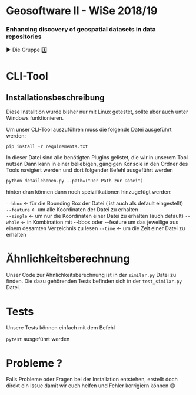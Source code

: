 # Geosoftware II - WiSe 2018/19
### Enhancing discovery of geospatial datasets in data repositories

:arrow_forward: Die Gruppe :one:

# CLI-Tool
## Installationsbeschreibung
Diese Installtion wurde bisher nur mit Linux getestet, sollte aber auch unter Windows funktionieren.

Um unser CLI-Tool auszuführen muss die folgende Datei ausgeführt werden:
   
`pip install -r requirements.txt`
   
In dieser Datei sind alle benötigten Plugins gelistet, die wir in unserem Tool nutzen
Dann kann in einer beliebigen, gängigen Konsole in den Ordner des Tools navigiert werden und
dort folgender Befehl ausgeführt werden 

`python detailebenen.py --path=("Der Path zur Datei")`

hinten dran können dann noch speizifikationen hinzugefügt werden:

`--bbox` &larr; für die Bounding Box der Datei ( ist auch als default eingestellt)   
`--feature` &larr; um alle Koordinaten der Datei zu erhalten   
`--single` &larr; um nur die Koordinaten einer Datei zu erhalten (auch default)
`--whole` &larr; in Kombination mit --bbox oder --feature um das jeweilige aus einem desamten Verzeichnis zu lesen
`--time` &larr; um die Zeit einer Datei zu erhalten

# Ähnlichkeitsberechnung

Unser Code zur Ähnlichkeitsberechnung ist in der `similar.py` Datei zu finden.
Die dazu gehörenden Tests befinden sich in der `test_similar.py` Datei.

# Tests

Unsere Tests können einfach mit dem Befehl

`pytest` ausgeführt werden

# Probleme ?
Falls Probleme oder Fragen bei der Installation entstehen, erstellt doch direkt ein Issue damit wir euch helfen und Fehler korrigiern können :blush: